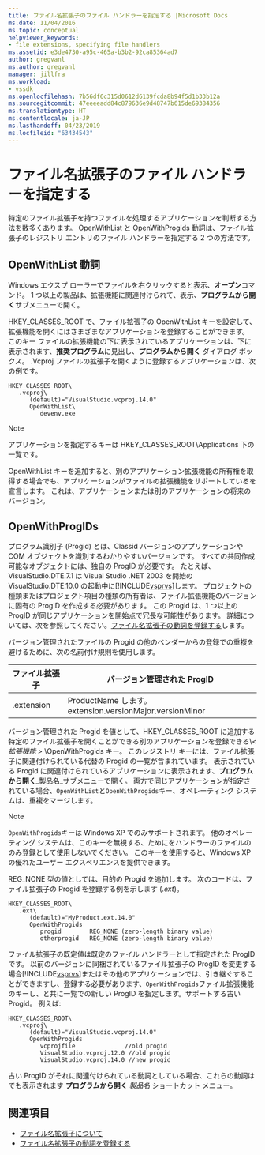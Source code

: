 ```yaml
---
title: ファイル名拡張子のファイル ハンドラーを指定する |Microsoft Docs
ms.date: 11/04/2016
ms.topic: conceptual
helpviewer_keywords:
- file extensions, specifying file handlers
ms.assetid: e3de4730-a95c-465a-b3b2-92ca85364ad7
author: gregvanl
ms.author: gregvanl
manager: jillfra
ms.workload:
- vssdk
ms.openlocfilehash: 7b56df6c315d0612d6139fcda8b94f5d1b33b12a
ms.sourcegitcommit: 47eeeeadd84c879636e9d48747b615de69384356
ms.translationtype: HT
ms.contentlocale: ja-JP
ms.lasthandoff: 04/23/2019
ms.locfileid: "63434543"
---
```

# <a name="specifying-file-handlers-for-file-name-extensions"></a>ファイル名拡張子のファイル ハンドラーを指定する
特定のファイル拡張子を持つファイルを処理するアプリケーションを判断する方法を数多くあります。 OpenWithList と OpenWithProgids 動詞は、ファイル拡張子のレジストリ エントリのファイル ハンドラーを指定する 2 つの方法です。

## <a name="openwithlist-verb"></a>OpenWithList 動詞
 Windows エクスプ ローラーでファイルを右クリックすると表示、**オープン**コマンド。 1 つ以上の製品は、拡張機能に関連付けられて、表示、**プログラムから開く**サブメニューで開く。

 HKEY_CLASSES_ROOT で、ファイル拡張子の OpenWithList キーを設定して、拡張機能を開くにはさまざまなアプリケーションを登録することができます。 このキー ファイルの拡張機能の下に表示されているアプリケーションは、下に表示されます、**推奨プログラム**に見出し、**プログラムから開く** ダイアログ ボックス。 .Vcproj ファイルの拡張子を開くように登録するアプリケーションは、次の例です。

```
HKEY_CLASSES_ROOT\
   .vcproj\
      (default)="VisualStudio.vcproj.14.0"
      OpenWithList\
         devenv.exe
```

> [!NOTE]
> アプリケーションを指定するキーは HKEY_CLASSES_ROOT\Applications 下の一覧です。

 OpenWithList キーを追加すると、別のアプリケーション拡張機能の所有権を取得する場合でも、アプリケーションがファイルの拡張機能をサポートしているを宣言します。 これは、アプリケーションまたは別のアプリケーションの将来のバージョン。

## <a name="openwithprogids"></a>OpenWithProgIDs
 プログラム識別子 (Progid) とは、Classid バージョンのアプリケーションや COM オブジェクトを識別するわかりやすいバージョンです。 すべての共同作成可能なオブジェクトには、独自の ProgID が必要です。 たとえば、VisualStudio.DTE.7.1 は Visual Studio .NET 2003 を開始の VisualStudio.DTE.10.0 の起動中に[!INCLUDE[vsprvs](../code-quality/includes/vsprvs_md.md)]します。 プロジェクトの種類またはプロジェクト項目の種類の所有者は、ファイル拡張機能のバージョンに固有の ProgID を作成する必要があります。 この Progid は、1 つ以上の ProgID が同じアプリケーションを開始点で冗長な可能性があります。 詳細については、次を参照してください。[ファイル名拡張子の動詞を登録する](../extensibility/registering-verbs-for-file-name-extensions.md)します。

 バージョン管理されたファイルの Progid の他のベンダーからの登録での重複を避けるために、次の名前付け規則を使用します。

|ファイル拡張子|バージョン管理された ProgID|
|--------------------|----------------------|
|.extension|ProductName します。 extension.versionMajor.versionMinor|

 バージョン管理された Progid を値として、HKEY_CLASSES_ROOT に追加する特定のファイル拡張子を開くことができる別のアプリケーションを登録できる\\*\<拡張機能 >* \OpenWithProgids キー。 このレジストリ キーには、ファイル拡張子に関連付けられている代替の Progid の一覧が含まれています。 表示されている Progid に関連付けられているアプリケーションに表示されます、**プログラムから開く**_製品名_サブメニューで開く。 両方で同じアプリケーションが指定されている場合、`OpenWithList`と`OpenWithProgids`キー、オペレーティング システムは、重複をマージします。

> [!NOTE]
> `OpenWithProgids`キーは Windows XP でのみサポートされます。 他のオペレーティング システムは、このキーを無視する、ためにをハンドラーのファイルののみ登録として使用しないでください。 このキーを使用すると、Windows XP の優れたユーザー エクスペリエンスを提供できます。

 REG_NONE 型の値としては、目的の Progid を追加します。 次のコードは、ファイル拡張子の Progid を登録する例を示します (.*ext*)。

```
HKEY_CLASSES_ROOT\
   .ext\
      (default)="MyProduct.ext.14.0"
      OpenWithProgids
         progid        REG_NONE (zero-length binary value)
         otherprogid   REG_NONE (zero-length binary value)
```

 ファイル拡張子の既定値は既定のファイル ハンドラーとして指定された ProgID です。 以前のバージョンに同梱されているファイル拡張子の ProgID を変更する場合[!INCLUDE[vsprvs](../code-quality/includes/vsprvs_md.md)]またはその他のアプリケーションでは、引き継ぐすることができますし、登録する必要があります、`OpenWithProgids`ファイル拡張機能のキーし、と共に一覧での新しい ProgID を指定します。サポートする古い Progid。 例えば:

```
HKEY_CLASSES_ROOT\
   .vcproj\
      (default)="VisualStudio.vcproj.14.0"
      OpenWithProgids
         vcprojfile              //old progid
         VisualStudio.vcproj.12.0 //old progid
         VisualStudio.vcproj.14.0 //new progid
```

 古い ProgID がそれに関連付けられている動詞としている場合、これらの動詞はでも表示されます **プログラムから開く** *製品名* ショートカット メニュー。

## <a name="see-also"></a>関連項目
- [ファイル名拡張子について](../extensibility/about-file-name-extensions.md)
- [ファイル名拡張子の動詞を登録する](../extensibility/registering-verbs-for-file-name-extensions.md)